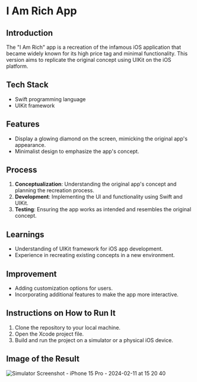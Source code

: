 # I Am Rich App

## Introduction
The "I Am Rich" app is a recreation of the infamous iOS application that became widely known for its high price tag and minimal functionality. This version aims to replicate the original concept using UIKit on the iOS platform.

## Tech Stack
- Swift programming language
- UIKit framework

## Features
- Display a glowing diamond on the screen, mimicking the original app's appearance.
- Minimalist design to emphasize the app's concept.

## Process
1. **Conceptualization**: Understanding the original app's concept and planning the recreation process.
2. **Development**: Implementing the UI and functionality using Swift and UIKit.
3. **Testing**: Ensuring the app works as intended and resembles the original concept.

## Learnings
- Understanding of UIKit framework for iOS app development.
- Experience in recreating existing concepts in a new environment.

## Improvement
- Adding customization options for users.
- Incorporating additional features to make the app more interactive.

## Instructions on How to Run It
1. Clone the repository to your local machine.
2. Open the Xcode project file.
3. Build and run the project on a simulator or a physical iOS device.

## Image of the Result
![Simulator Screenshot - iPhone 15 Pro - 2024-02-11 at 15 20 40](https://github.com/Aziza0508/iAmRich/assets/112758271/0863132e-37fb-49a6-92d1-dcf577412d38)
